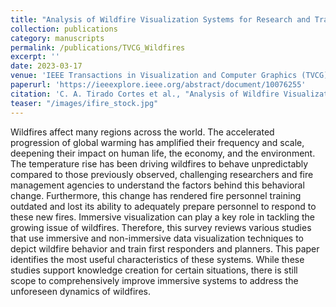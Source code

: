 ```yaml
---
title: "Analysis of Wildfire Visualization Systems for Research and Training: Are They Up for the Challenge of the Current State of Wildfires?"
collection: publications
category: manuscripts
permalink: /publications/TVCG_Wildfires
excerpt: ''
date: 2023-03-17
venue: 'IEEE Transactions in Visualization and Computer Graphics (TVCG)'
paperurl: 'https://ieeexplore.ieee.org/abstract/document/10076255'
citation: 'C. A. Tirado Cortes et al., "Analysis of Wildfire Visualization Systems for Research and Training: Are They Up for the Challenge of the Current State of Wildfires?," in IEEE Transactions on Visualization and Computer Graphics, vol. 30, no. 7, pp. 4285-4303, July 2024, doi: 10.1109/TVCG.2023.3258440.'
teaser: "/images/ifire_stock.jpg"
---
```



Wildfires affect many regions across the world. The accelerated progression of global warming has amplified their frequency and scale, deepening their impact on human life, the economy, and the environment. The temperature rise has been driving wildfires to behave unpredictably compared to those previously observed, challenging researchers and fire management agencies to understand the factors behind this behavioral change. Furthermore, this change has rendered fire personnel training outdated and lost its ability to adequately prepare personnel to respond to these new fires. Immersive visualization can play a key role in tackling the growing issue of wildfires. Therefore, this survey reviews various studies that use immersive and non-immersive data visualization techniques to depict wildfire behavior and train first responders and planners. This paper identifies the most useful characteristics of these systems. While these studies support knowledge creation for certain situations, there is still scope to comprehensively improve immersive systems to address the unforeseen dynamics of wildfires.
